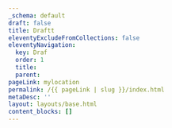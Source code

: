 ```yaml
---
_schema: default
draft: false
title: Draftt
eleventyExcludeFromCollections: false
eleventyNavigation:
  key: Draf
  order: 1
  title:
  parent:
pageLink: mylocation
permalink: /{{ pageLink | slug }}/index.html
metaDesc: ''
layout: layouts/base.html
content_blocks: []
---
```

